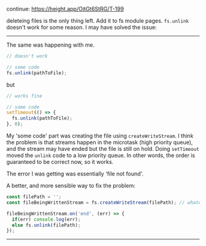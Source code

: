 continue: https://height.app/OitGt6StRG/T-199

deleteing files is the only thing left. Add it to fs module pages. `fs.unlink` doesn't work for some reason. I may have solved the issue:

---
The same was happening with me.

```js
// doesn't work

// some code
fs.unlink(pathToFile);
```

but
```js
// works fine

// some code
setTimeout(() => { 
  fs.unlink(pathToFile); 
}, 0);
```

My 'some code' part was creating the file using `createWriteStream`. I think the problem is that streams happen in the microtask (high priority queue), and the stream may have ended but the file is still on hold. Doing `setTimeout` moved the `unlink` code to a low priority queue. In other words, the order is guaranteed to be correct now, so it works.

The error I was getting was essentially 'file not found'.


A better, and more sensible way to fix the problem:
```js
const filePath = '';
const fileBeingWrittenStream = fs.createWriteStream(filePath); // whatever

fileBeingWrittenStream.on('end', (err) => {
  if(err) console.log(err);
  else fs.unlink(filePath);
});
```
---